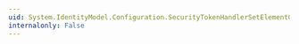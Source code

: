 ```yaml
---
uid: System.IdentityModel.Configuration.SecurityTokenHandlerSetElementCollection.IsConfigured
internalonly: False
---
```

